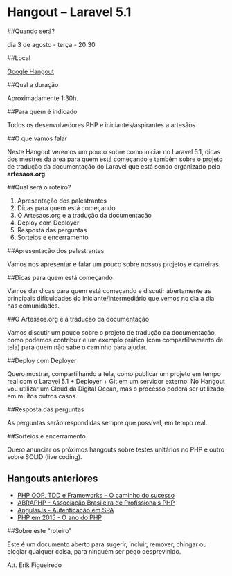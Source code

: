 # Hangout – Laravel 5.1

##Quando será?

dia 3 de agosto - terça - 20:30

##Local

[Google Hangout](https://plus.google.com/events/cu78vocqa914sp2qidil7cu3ijo)

##Qual a duração

Aproximadamente 1:30h.

##Para quem é indicado

Todos os desenvolvedores PHP e iniciantes/aspirantes a artesãos

##O que vamos falar

Neste Hangout veremos um pouco sobre como iniciar no Laravel 5.1, dicas dos mestres da área para quem está começando e também sobre o projeto de tradução da documentação do Laravel que está sendo organizado pelo **artesaos.org**.

##Qual será o roteiro?

1. Apresentação dos palestrantes
2. Dicas para quem está começando
3. O Artesaos.org e a tradução da documentação
4. Deploy com Deployer
7. Resposta das perguntas
6. Sorteios e encerramento

##Apresentação dos palestrantes

Vamos nos apresentar e falar um pouco sobre nossos projetos e carreiras.

##Dicas para quem está começando

Vamos dar dicas para quem está começando e discutir abertamente as principais dificuldades do iniciante/intermediário que vemos no dia a dia nas comunidades.

##O Artesaos.org e a tradução da documentação

Vamos discutir um pouco sobre o projeto de tradução da documentação, como podemos contribuir e um exemplo prático (com compartilhamento de tela) para quem não sabe o caminho para ajudar.

##Deploy com Deployer

Quero mostrar, compartilhando a tela, como publicar um projeto em tempo real com o Laravel 5.1 + Deployer + Git em um servidor externo. No Hangout vou utilizar um Cloud da Digital Ocean, mas o processo poderá ser utilizado em muitos outros casos.

##Resposta das perguntas

As perguntas serão respondidas sempre que possível, em tempo real.

##Sorteios e encerramento

Quero anunciar os próximos hangouts sobre testes unitários no PHP e outro sobre SOLID (live coding).

## Hangouts anteriores

 - [PHP OOP, TDD e Frameworks – O caminho do sucesso](https://github.com/WebDevBr/Hangouts/blob/master/anteriores/php-oop-tdd-e-frameworks-o-caminho-do-sucesso.md)
 - [ABRAPHP - Associação Brasileira de Profissionais PHP](https://github.com/WebDevBr/Hangouts/blob/master/anteriores/abraphp-associacao-brasileira-de-profissionais-php.md)
 - [AngularJs - Autenticação em SPA](https://github.com/WebDevBr/Hangouts/blob/master/anteriores/hangout%E2%80%93angularjs-autenticacao-em-spa.md)
 - [PHP em 2015 - O ano do PHP](https://github.com/WebDevBr/Hangouts/blob/master/anteriores/php-em-2015-o-ano-do-php.md)


##Sobre este "roteiro"

Este é um documento aberto para sugerir, incluir, remover, chingar ou elogiar qualquer coisa, para ninguém ser pego desprevinido.

Att. Erik Figueiredo
